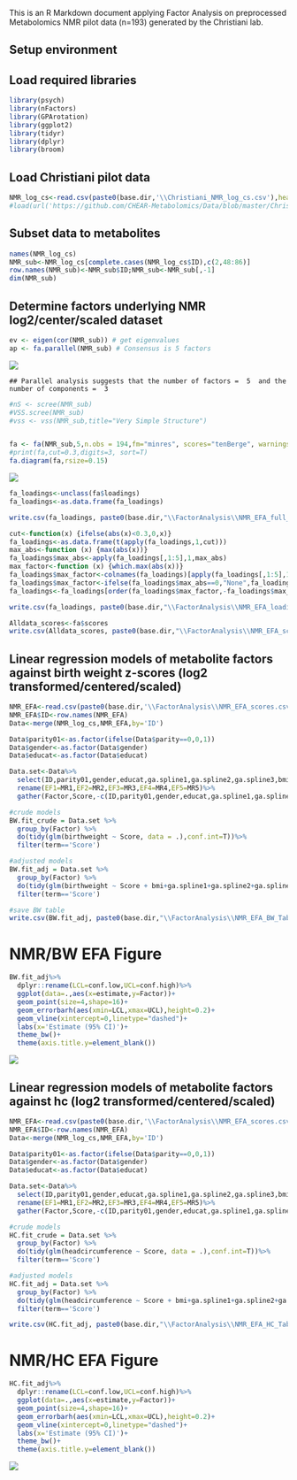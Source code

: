 This is an R Markdown document applying Factor Analysis on preprocessed Metabolomics NMR pilot data (n=193) generated by the Christiani lab.

Setup environment
-----------------

Load required libraries
-----------------------

``` r
library(psych)
library(nFactors)
library(GPArotation)
library(ggplot2)
library(tidyr)
library(dplyr)
library(broom)
```

Load Christiani pilot data
--------------------------

``` r
NMR_log_cs<-read.csv(paste0(base.dir,'\\Christiani_NMR_log_cs.csv'),header=T)
#load(url('https://github.com/CHEAR-Metabolomics/Data/blob/master/Christiani_NMR.RData'))
```

Subset data to metabolites
--------------------------

``` r
names(NMR_log_cs)
NMR_sub<-NMR_log_cs[complete.cases(NMR_log_cs$ID),c(2,48:86)]
row.names(NMR_sub)<-NMR_sub$ID;NMR_sub<-NMR_sub[,-1]
dim(NMR_sub)
```

Determine factors underlying NMR log2/center/scaled dataset
-----------------------------------------------------------

``` r
ev <- eigen(cor(NMR_sub)) # get eigenvalues
ap <- fa.parallel(NMR_sub) # Consensus is 5 factors
```

![](NMR_FactorAnalysis_files/figure-markdown_github/factors-1.png)

    ## Parallel analysis suggests that the number of factors =  5  and the number of components =  3

``` r
#nS <- scree(NMR_sub)
#VSS.scree(NMR_sub) 
#vss <- vss(NMR_sub,title="Very Simple Structure")


fa <- fa(NMR_sub,5,n.obs = 194,fm="minres", scores="tenBerge", warnings=TRUE)
#print(fa,cut=0.3,digits=3, sort=T)
fa.diagram(fa,rsize=0.15)
```

![](NMR_FactorAnalysis_files/figure-markdown_github/factors-2.png)

``` r
fa_loadings<-unclass(fa$loadings)
fa_loadings<-as.data.frame(fa_loadings)

write.csv(fa_loadings, paste0(base.dir,"\\FactorAnalysis\\NMR_EFA_full_loadings.csv"), row.names = T)

cut<-function(x) {ifelse(abs(x)<0.3,0,x)}
fa_loadings<-as.data.frame(t(apply(fa_loadings,1,cut)))
max_abs<-function (x) {max(abs(x))}
fa_loadings$max_abs<-apply(fa_loadings[,1:5],1,max_abs)
max_factor<-function (x) {which.max(abs(x))}
fa_loadings$max_factor<-colnames(fa_loadings)[apply(fa_loadings[,1:5],1,max_factor)] 
fa_loadings$max_factor<-ifelse(fa_loadings$max_abs==0,"None",fa_loadings$max_factor)
fa_loadings<-fa_loadings[order(fa_loadings$max_factor,-fa_loadings$max_abs),]

write.csv(fa_loadings, paste0(base.dir,"\\FactorAnalysis\\NMR_EFA_loadings.csv"), row.names = T)

Alldata_scores<-fa$scores
write.csv(Alldata_scores, paste0(base.dir,"\\FactorAnalysis\\NMR_EFA_scores.csv"), row.names = T)
```

Linear regression models of metabolite factors against birth weight z-scores (log2 transformed/centered/scaled)
---------------------------------------------------------------------------------------------------------------

``` r
NMR_EFA<-read.csv(paste0(base.dir,'\\FactorAnalysis\\NMR_EFA_scores.csv'),row.names=1)
NMR_EFA$ID<-row.names(NMR_EFA)
Data<-merge(NMR_log_cs,NMR_EFA,by='ID')

Data$parity01<-as.factor(ifelse(Data$parity==0,0,1))
Data$gender<-as.factor(Data$gender)
Data$educat<-as.factor(Data$educat)

Data.set<-Data%>%
  select(ID,parity01,gender,educat,ga.spline1,ga.spline2,ga.spline3,bmi,birthweight,headcircumference,MR1,MR2,MR3,MR4,MR5)%>%
  rename(EF1=MR1,EF2=MR2,EF3=MR3,EF4=MR4,EF5=MR5)%>%
  gather(Factor,Score,-c(ID,parity01,gender,educat,ga.spline1,ga.spline2,ga.spline3,bmi,birthweight,headcircumference))

#crude models
BW.fit_crude = Data.set %>% 
  group_by(Factor) %>%
  do(tidy(glm(birthweight ~ Score, data = .),conf.int=T))%>%
  filter(term=='Score')

#adjusted models
BW.fit_adj = Data.set %>% 
  group_by(Factor) %>%
  do(tidy(glm(birthweight ~ Score + bmi+ga.spline1+ga.spline2+ga.spline3+parity01+gender+educat, data = .),conf.int=T))%>%
  filter(term=='Score')

#save BW table
write.csv(BW.fit_adj, paste0(base.dir,"\\FactorAnalysis\\NMR_EFA_BW_Table1.csv"), row.names = T)
```

NMR/BW EFA Figure
=================

``` r
BW.fit_adj%>%
  dplyr::rename(LCL=conf.low,UCL=conf.high)%>%
  ggplot(data=.,aes(x=estimate,y=Factor))+
  geom_point(size=4,shape=16)+
  geom_errorbarh(aes(xmin=LCL,xmax=UCL),height=0.2)+
  geom_vline(xintercept=0,linetype="dashed")+
  labs(x='Estimate (95% CI)')+
  theme_bw()+
  theme(axis.title.y=element_blank())
```

![](NMR_FactorAnalysis_files/figure-markdown_github/figure_bw-1.png)

Linear regression models of metabolite factors against hc (log2 transformed/centered/scaled)
--------------------------------------------------------------------------------------------

``` r
NMR_EFA<-read.csv(paste0(base.dir,'\\FactorAnalysis\\NMR_EFA_scores.csv'),row.names=1)
NMR_EFA$ID<-row.names(NMR_EFA)
Data<-merge(NMR_log_cs,NMR_EFA,by='ID')

Data$parity01<-as.factor(ifelse(Data$parity==0,0,1))
Data$gender<-as.factor(Data$gender)
Data$educat<-as.factor(Data$educat)

Data.set<-Data%>%
  select(ID,parity01,gender,educat,ga.spline1,ga.spline2,ga.spline3,bmi,birthweight,headcircumference,MR1,MR2,MR3,MR4,MR5)%>%
  rename(EF1=MR1,EF2=MR2,EF3=MR3,EF4=MR4,EF5=MR5)%>%
  gather(Factor,Score,-c(ID,parity01,gender,educat,ga.spline1,ga.spline2,ga.spline3,bmi,birthweight,headcircumference))

#crude models
HC.fit_crude = Data.set %>% 
  group_by(Factor) %>%
  do(tidy(glm(headcircumference ~ Score, data = .),conf.int=T))%>%
  filter(term=='Score')

#adjusted models
HC.fit_adj = Data.set %>% 
  group_by(Factor) %>%
  do(tidy(glm(headcircumference ~ Score + bmi+ga.spline1+ga.spline2+ga.spline3+parity01+gender+educat, data = .),conf.int=T))%>%
  filter(term=='Score')

write.csv(HC.fit_adj, paste0(base.dir,"\\FactorAnalysis\\NMR_EFA_HC_Table1.csv"), row.names = T)
```

NMR/HC EFA Figure
=================

``` r
HC.fit_adj%>%
  dplyr::rename(LCL=conf.low,UCL=conf.high)%>%
  ggplot(data=.,aes(x=estimate,y=Factor))+
  geom_point(size=4,shape=16)+
  geom_errorbarh(aes(xmin=LCL,xmax=UCL),height=0.2)+
  geom_vline(xintercept=0,linetype="dashed")+
  labs(x='Estimate (95% CI)')+
  theme_bw()+
  theme(axis.title.y=element_blank())
```

![](NMR_FactorAnalysis_files/figure-markdown_github/figure_hc-1.png)
